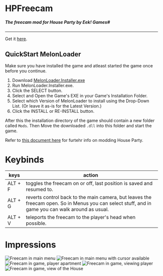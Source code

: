 # HPFreecam
##### The freecam mod for House Party by Eek! Games#
<hr>

Get it [here](https://github.com/CamelCaseName/HPFreecam/releases/latest). 

## QuickStart MelonLoader

Make sure you have installed the game and atleast started the game once before you continue.

1. Download [MelonLoader.Installer.exe](https://github.com/HerpDerpinstine/MelonLoader/releases/latest/download/MelonLoader.Installer.exe)
2. Run MelonLoader.Installer.exe.
3. Click the SELECT button.
4. Select and Open the Game's EXE in your Game's Installation Folder.
5. Select which Version of MelonLoader to install using the Drop-Down List. (Or leave it as-is for the Latest Version.)
6. Click the INSTALL or RE-INSTALL button.

After this the installation directory of the game should contain a new folder called `Mods`.
Then Move the downloaded `.dll` into this folder and start the game.

Refer to [this document here](https://github.com/0x78f1935/HPMods) for furtehr info on modding House Party.

# Keybinds


| keys         | action    |
|--------------|-----------|
| ALT + F      | toggles the freecam on or off, last position is saved and resumed to. |
| ALT + G      | reverts control back to the main camera, but leaves the freecam open. So in Menus you can select stuff, and in game you can walk around as usual.|
| ALT + V      | teleports the freecam to the player's head when possible. |

# Impressions

![Freecam in main menu](https://user-images.githubusercontent.com/48067449/163736511-a13cad20-1213-4a7e-8c57-a289b1f9e7ca.png)
![Freecam in main menu with cursor available](https://user-images.githubusercontent.com/48067449/163736514-d95bc351-0271-4787-894b-e2eaccfdb407.png)
![Freecam in game, player apartment](https://user-images.githubusercontent.com/48067449/163736541-4ada6d53-a65a-4d78-9236-26e0946ba85c.png)
![Freecam in game, viewing player](https://user-images.githubusercontent.com/48067449/163736555-1b04a25b-4682-440a-8182-cb1964ae4f51.png)
![Freecam in game, view of the House](https://user-images.githubusercontent.com/48067449/163736581-9aaf0f92-dca0-454a-93b3-492bedf2e550.png)
